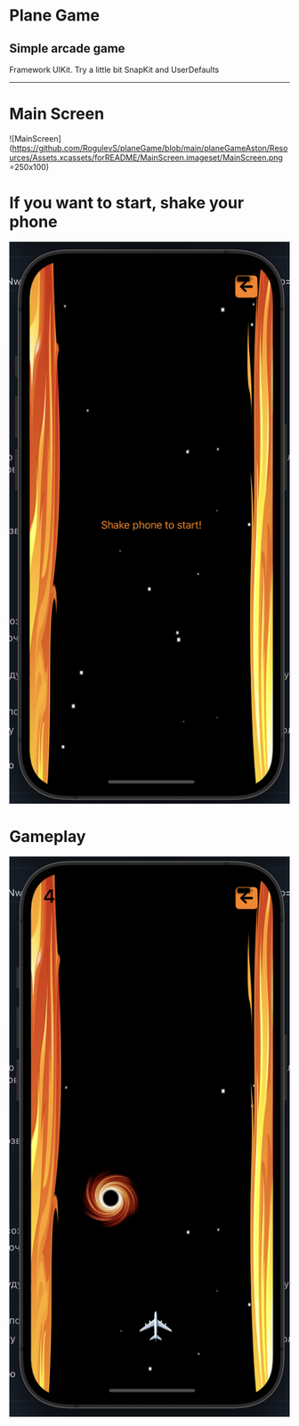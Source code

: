 # Plane Game
## Simple arcade game
Framework UIKit.
Try a little bit SnapKit and UserDefaults
___

# Main Screen 

![MainScreen](https://github.com/RogulevS/planeGame/blob/main/planeGameAston/Resources/Assets.xcassets/forREADME/MainScreen.imageset/MainScreen.png =250x100)


# If you want to start, shake your phone 

![ShakeToStart](https://github.com/RogulevS/planeGame/blob/main/planeGameAston/Resources/Assets.xcassets/forREADME/ShakeToStart.imageset/ShakeToStart.png)


# Gameplay

![Gameplay](https://github.com/RogulevS/planeGame/blob/main/planeGameAston/Resources/Assets.xcassets/forREADME/Gameplay.imageset/Gameplay.png)




